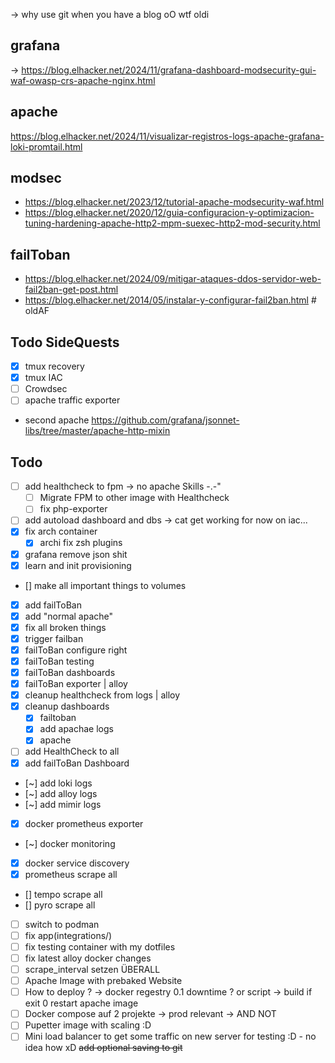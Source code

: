 -> why use git when you have a blog oO wtf oldi  
## grafana
-> https://blog.elhacker.net/2024/11/grafana-dashboard-modsecurity-gui-waf-owasp-crs-apache-nginx.html

## apache
https://blog.elhacker.net/2024/11/visualizar-registros-logs-apache-grafana-loki-promtail.html

## modsec
- https://blog.elhacker.net/2023/12/tutorial-apache-modsecurity-waf.html
- https://blog.elhacker.net/2020/12/guia-configuracion-y-optimizacion-tuning-hardening-apache-http2-mpm-suexec-http2-mod-security.html
## failToban
- https://blog.elhacker.net/2024/09/mitigar-ataques-ddos-servidor-web-fail2ban-get-post.html
- https://blog.elhacker.net/2014/05/instalar-y-configurar-fail2ban.html # oldAF

## Todo SideQuests
- [x] tmux recovery
- [x] tmux IAC
- [ ] Crowdsec
- [ ] apache traffic exporter
- second apache https://github.com/grafana/jsonnet-libs/tree/master/apache-http-mixin

## Todo
- [ ] add healthcheck to fpm  -> no apache Skills -.-"
    - [ ] Migrate FPM to other image with Healthcheck
    - [ ] fix php-exporter
- [ ] add autoload dashboard and dbs ->  cat get working for now on iac...
- [x] fix arch container 
    - [x] archi fix zsh plugins 
- [x] grafana remove json shit
- [x] learn and init provisioning
- [] make all important things to volumes
- [x] add failToBan
- [x] add "normal apache"
- [x] fix all broken things
- [x] trigger failban
- [x] failToBan configure right
- [x] failToBan testing
- [x] failToBan dashboards
- [x] failToBan exporter | alloy
- [x] cleanup healthcheck from logs | alloy
- [x] cleanup dashboards 
    - [x] failtoban  
    - [x] add apachae logs  
    - [x] apache  
- [ ] add HealthCheck to all
- [x] add failToBan Dashboard
- [~] add loki logs
- [~] add alloy logs
- [~] add mimir logs
- [x] docker prometheus exporter 
- [~] docker monitoring
- [x] docker service discovery
- [x] prometheus scrape all
- [] tempo scrape all
- [] pyro scrape all
- [ ] switch to podman  
- [ ] fix app(integrations/) 
- [ ] fix testing container with my dotfiles
- [ ] fix latest alloy docker changes
- [ ]   scrape_interval setzen ÜBERALL
- [ ] Apache Image with prebaked Website
- [ ] How to deploy ? -> docker regestry 0.1 downtime ?  or script -> build if exit 0 restart apache image
- [ ] Docker compose auf 2 projekte -> prod relevant -> AND NOT 
- [ ] Pupetter image with scaling :D
- [ ] Mini load balancer to get some traffic on new server for testing :D - no idea how xD
~~add optional saving to git~~